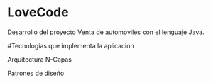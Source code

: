 # LoveCode
Desarrollo del proyecto Venta de automoviles con el lenguaje Java.

#Tecnologias que implementa la aplicacion

Arquitectura N-Capas

Patrones de diseño

